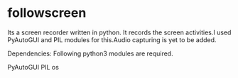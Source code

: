 # followscreen
Its a screen recorder written in python. It records the screen activities.I used PyAutoGUI and PIL modules for this.Audio capturing is yet to be added.

Dependencies:
Following python3 modules are required.

PyAutoGUI
PIL
os
